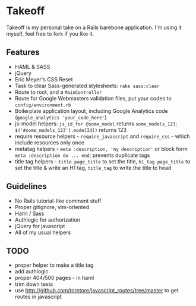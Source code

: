 # Takeoff 

Takeoff is my personal take on a Rails barebone application. I'm using it myself, feel free to fork if you like it.

## Features

* HAML &amp; SASS
* jQuery
* Eric Meyer's CSS Reset
* Task to clear Sass-generated stylesheets: `rake sass:clear`
* Route to root, and a `MainController`
* Route for Google Webmasters validation files, put your codes to `config/environment.rb`
* Boilerplate application layout, including Google Analytics code (`google_analytics 'your_code_here'`)
* js-model helpers: `js_id_for @some_model` returns `some_models_123`; `$('#some_models_123').modelId()` returns 123
* require resource helpers - `require_javascript` and `require_css` - which include resources only once
* metatag helpers - `meta :description, 'my description'` or block form `meta :description do ... end`; prevents duplicate tags
* title tag helpers - `title page_title` to set the title, `h1_tag page_title` to set the title &amp; write an H1 tag, `title_tag` to write the title to head

## Guidelines

* No Rails tutorial-like comment stuff
* Proper gitignore, vim-oriented
* Haml / Sass
* Authlogic for authorization
* jQuery for javascript
* All of my usual helpers

## TODO

* proper helper to make a title tag
* add authlogic
* proper 404/500 pages - in haml
* trim down tests
* use http://github.com/toretore/javascript_routes/tree/master to get routes in javascript
